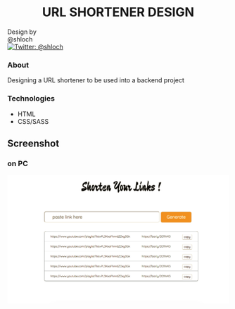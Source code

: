 <h1 align="center">URL SHORTENER DESIGN</h1>
<p>
            Design by <br />
            @shloch <br />
            <a href="https://twitter.com/shloch" target="_blank">
                <img alt="Twitter: @shloch" src="https://img.shields.io/twitter/follow/shloch.svg?style=social" />
            </a> 
</p>

### About

Designing a URL shortener to be used into a backend project


### Technologies

- HTML
- CSS/SASS


## Screenshot

### on PC 
![alt text](https://github.com/shloch/URL_SHORTENER_DESIGN/blob/dev/assets/images/screenshot.png)
